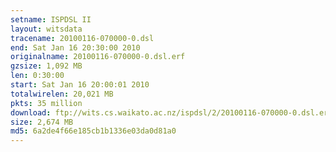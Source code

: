 ```yaml
---
setname: ISPDSL II
layout: witsdata
tracename: 20100116-070000-0.dsl
end: Sat Jan 16 20:30:00 2010
originalname: 20100116-070000-0.dsl.erf
gzsize: 1,092 MB
len: 0:30:00
start: Sat Jan 16 20:00:01 2010
totalwirelen: 20,021 MB
pkts: 35 million
download: ftp://wits.cs.waikato.ac.nz/ispdsl/2/20100116-070000-0.dsl.erf.gz
size: 2,674 MB
md5: 6a2de4f66e185cb1b1336e03da0d81a0
---
```

